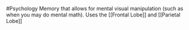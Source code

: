 #Psychology 
Memory that allows for mental visual manipulation (such as when you may do mental math). Uses the [[Frontal Lobe]] and [[Parietal Lobe]]